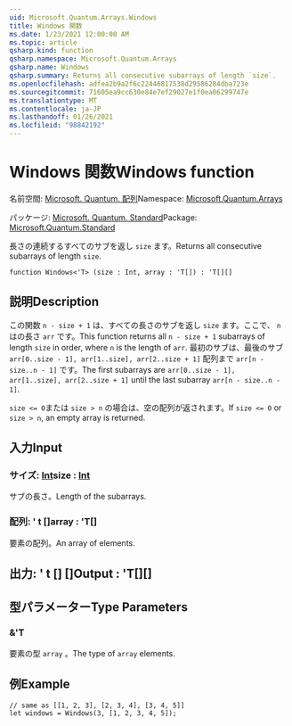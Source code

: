 ```yaml
---
uid: Microsoft.Quantum.Arrays.Windows
title: Windows 関数
ms.date: 1/23/2021 12:00:00 AM
ms.topic: article
qsharp.kind: function
qsharp.namespace: Microsoft.Quantum.Arrays
qsharp.name: Windows
qsharp.summary: Returns all consecutive subarrays of length `size`.
ms.openlocfilehash: adfea2b9a2f6c22446817538d29586284dba723e
ms.sourcegitcommit: 71605ea9cc630e84e7ef29027e1f0ea06299747e
ms.translationtype: MT
ms.contentlocale: ja-JP
ms.lasthandoff: 01/26/2021
ms.locfileid: "98842192"
---
```

# <a name="windows-function"></a><span data-ttu-id="77538-102">Windows 関数</span><span class="sxs-lookup"><span data-stu-id="77538-102">Windows function</span></span>

<span data-ttu-id="77538-103">名前空間: [Microsoft. Quantum. 配列](xref:Microsoft.Quantum.Arrays)</span><span class="sxs-lookup"><span data-stu-id="77538-103">Namespace: [Microsoft.Quantum.Arrays](xref:Microsoft.Quantum.Arrays)</span></span>

<span data-ttu-id="77538-104">パッケージ: [Microsoft. Quantum. Standard](https://nuget.org/packages/Microsoft.Quantum.Standard)</span><span class="sxs-lookup"><span data-stu-id="77538-104">Package: [Microsoft.Quantum.Standard](https://nuget.org/packages/Microsoft.Quantum.Standard)</span></span>


<span data-ttu-id="77538-105">長さの連続するすべてのサブを返し `size` ます。</span><span class="sxs-lookup"><span data-stu-id="77538-105">Returns all consecutive subarrays of length `size`.</span></span>

```qsharp
function Windows<'T> (size : Int, array : 'T[]) : 'T[][]
```


## <a name="description"></a><span data-ttu-id="77538-106">説明</span><span class="sxs-lookup"><span data-stu-id="77538-106">Description</span></span>

<span data-ttu-id="77538-107">この関数 `n - size + 1` は、すべての長さのサブを返し `size` ます。ここで、 `n` はの長さ `arr` です。</span><span class="sxs-lookup"><span data-stu-id="77538-107">This function returns all `n - size + 1` subarrays of length `size` in order, where `n` is the length of `arr`.</span></span>
<span data-ttu-id="77538-108">最初のサブは、最後のサブ `arr[0..size - 1], arr[1..size], arr[2..size + 1]` 配列まで `arr[n - size..n - 1]` です。</span><span class="sxs-lookup"><span data-stu-id="77538-108">The first subarrays are `arr[0..size - 1], arr[1..size], arr[2..size + 1]` until the last subarray `arr[n - size..n - 1]`.</span></span>

<span data-ttu-id="77538-109">`size <= 0`または `size > n` の場合は、空の配列が返されます。</span><span class="sxs-lookup"><span data-stu-id="77538-109">If `size <= 0` or `size > n`, an empty array is returned.</span></span>

## <a name="input"></a><span data-ttu-id="77538-110">入力</span><span class="sxs-lookup"><span data-stu-id="77538-110">Input</span></span>

### <a name="size--int"></a><span data-ttu-id="77538-111">サイズ: [Int](xref:microsoft.quantum.lang-ref.int)</span><span class="sxs-lookup"><span data-stu-id="77538-111">size : [Int](xref:microsoft.quantum.lang-ref.int)</span></span>

<span data-ttu-id="77538-112">サブの長さ。</span><span class="sxs-lookup"><span data-stu-id="77538-112">Length of the subarrays.</span></span>


### <a name="array--t"></a><span data-ttu-id="77538-113">配列: ' t []</span><span class="sxs-lookup"><span data-stu-id="77538-113">array : 'T[]</span></span>

<span data-ttu-id="77538-114">要素の配列。</span><span class="sxs-lookup"><span data-stu-id="77538-114">An array of elements.</span></span>



## <a name="output--t"></a><span data-ttu-id="77538-115">出力: ' t [] []</span><span class="sxs-lookup"><span data-stu-id="77538-115">Output : 'T[][]</span></span>



## <a name="type-parameters"></a><span data-ttu-id="77538-116">型パラメーター</span><span class="sxs-lookup"><span data-stu-id="77538-116">Type Parameters</span></span>

### <a name="t"></a><span data-ttu-id="77538-117">&</span><span class="sxs-lookup"><span data-stu-id="77538-117">'T</span></span>

<span data-ttu-id="77538-118">要素の型 `array` 。</span><span class="sxs-lookup"><span data-stu-id="77538-118">The type of `array` elements.</span></span>

## <a name="example"></a><span data-ttu-id="77538-119">例</span><span class="sxs-lookup"><span data-stu-id="77538-119">Example</span></span>

```qsharp
// same as [[1, 2, 3], [2, 3, 4], [3, 4, 5]]
let windows = Windows(3, [1, 2, 3, 4, 5]);
```